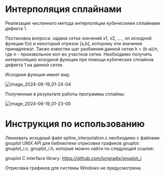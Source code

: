 # Интерполяция сплайнами

Реализация численного метода интерполяции кубическими сплайнами дефекта 1.

Постановка вопроса: задана сетка значений x1, x2, ... , xn исходной функции f(x) и некоторый отрезок [a,b], которому эти значения принадлежат. Также известен шаг разбиения данной сетки h = (b-a)/n, где n - произвольное кол-во участков сетки. Необходимо получить интерполяцию исходной функции при помощи кубических сплайнов дефекта 1 на данной сетке.

Исходная функция имеет вид:

![image_2024-06-19_01-24-04](https://github.com/denadorite/spline_interpolation/assets/52493471/9df58535-234e-4137-832b-58565bebccc0)

Полученные в результате работы программы сплайны:

![image_2024-06-19_01-23-00](https://github.com/denadorite/spline_interpolation/assets/52493471/ed9c7904-166c-4f0d-9f50-dd643926eca4)

# Инструкция по использованию

Линковать исходный файл spline_interpolation.c необходимо с файлами gnuplot UNIX API для библиотеки отрисовки графиков gnuplot: gnuplot_i.c; gnuplot_i.h, которые можно найти по следующей ссылке: 

gnuplot C interface library: https://github.com/longradix/gnuplot_i

Отрисовка графиков для системы Windows не предусмотрена.



